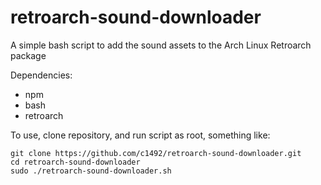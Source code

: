 # retroarch-sound-downloader
A simple bash script to add the sound assets to the Arch Linux Retroarch package

Dependencies:
* npm
* bash
* retroarch

To use, clone repository, and run script as root, something like:
```
git clone https://github.com/c1492/retroarch-sound-downloader.git
cd retroarch-sound-downloader
sudo ./retroarch-sound-downloader.sh
